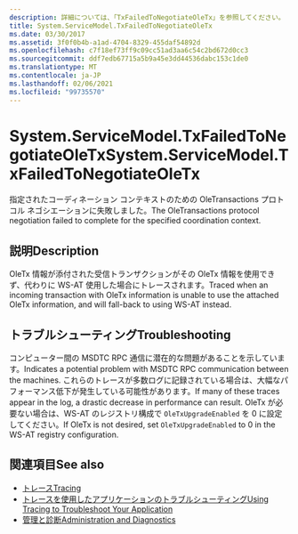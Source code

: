 ```yaml
---
description: 詳細については、「TxFailedToNegotiateOleTx」を参照してください。
title: System.ServiceModel.TxFailedToNegotiateOleTx
ms.date: 03/30/2017
ms.assetid: 3f0f0b4b-a1ad-4704-8329-455daf54892d
ms.openlocfilehash: c7f18ef73ff9c09cc51ad3aa6c54c2bd672d0cc3
ms.sourcegitcommit: ddf7edb67715a5b9a45e3dd44536dabc153c1de0
ms.translationtype: MT
ms.contentlocale: ja-JP
ms.lasthandoff: 02/06/2021
ms.locfileid: "99735570"
---
```

# <a name="systemservicemodeltxfailedtonegotiateoletx"></a><span data-ttu-id="49131-103">System.ServiceModel.TxFailedToNegotiateOleTx</span><span class="sxs-lookup"><span data-stu-id="49131-103">System.ServiceModel.TxFailedToNegotiateOleTx</span></span>

<span data-ttu-id="49131-104">指定されたコーディネーション コンテキストのための OleTransactions プロトコル ネゴシエーションに失敗しました。</span><span class="sxs-lookup"><span data-stu-id="49131-104">The OleTransactions protocol negotiation failed to complete for the specified coordination context.</span></span>  
  
## <a name="description"></a><span data-ttu-id="49131-105">説明</span><span class="sxs-lookup"><span data-stu-id="49131-105">Description</span></span>  

 <span data-ttu-id="49131-106">OleTx 情報が添付された受信トランザクションがその OleTx 情報を使用できず、代わりに WS-AT 使用した場合にトレースされます。</span><span class="sxs-lookup"><span data-stu-id="49131-106">Traced when an incoming transaction with OleTx information is unable to use the attached OleTx information, and will fall-back to using WS-AT instead.</span></span>  
  
## <a name="troubleshooting"></a><span data-ttu-id="49131-107">トラブルシューティング</span><span class="sxs-lookup"><span data-stu-id="49131-107">Troubleshooting</span></span>  

 <span data-ttu-id="49131-108">コンピューター間の MSDTC RPC 通信に潜在的な問題があることを示しています。</span><span class="sxs-lookup"><span data-stu-id="49131-108">Indicates a potential problem with MSDTC RPC communication between the machines.</span></span> <span data-ttu-id="49131-109">これらのトレースが多数ログに記録されている場合は、大幅なパフォーマンス低下が発生している可能性があります。</span><span class="sxs-lookup"><span data-stu-id="49131-109">If many of these traces appear in the log, a drastic decrease in performance can result.</span></span>  <span data-ttu-id="49131-110">OleTx が必要ない場合は、WS-AT のレジストリ構成で `OleTxUpgradeEnabled` を 0 に設定してください。</span><span class="sxs-lookup"><span data-stu-id="49131-110">If OleTx is not desired, set `OleTxUpgradeEnabled` to 0 in the WS-AT registry configuration.</span></span>  
  
## <a name="see-also"></a><span data-ttu-id="49131-111">関連項目</span><span class="sxs-lookup"><span data-stu-id="49131-111">See also</span></span>

- [<span data-ttu-id="49131-112">トレース</span><span class="sxs-lookup"><span data-stu-id="49131-112">Tracing</span></span>](index.md)
- [<span data-ttu-id="49131-113">トレースを使用したアプリケーションのトラブルシューティング</span><span class="sxs-lookup"><span data-stu-id="49131-113">Using Tracing to Troubleshoot Your Application</span></span>](using-tracing-to-troubleshoot-your-application.md)
- [<span data-ttu-id="49131-114">管理と診断</span><span class="sxs-lookup"><span data-stu-id="49131-114">Administration and Diagnostics</span></span>](../index.md)
